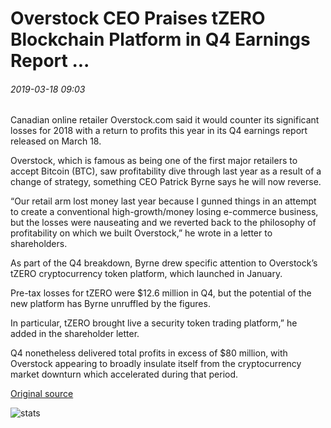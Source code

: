 # Overstock CEO Praises tZERO Blockchain Platform in Q4 Earnings Report ...

###### 2019-03-18 09:03

Canadian online retailer Overstock.com said it would counter its significant losses for 2018 with a return to profits this year in its Q4 earnings report released on March 18.

Overstock, which is famous as being one of the first major retailers to accept Bitcoin (BTC), saw profitability dive through last year as a result of a change of strategy, something CEO Patrick Byrne says he will now reverse.

“Our retail arm lost money last year because I gunned things in an attempt to create a conventional high-growth/money losing e-commerce business, but the losses were nauseating and we reverted back to the philosophy of profitability on which we built Overstock,” he wrote in a letter to shareholders.

As part of the Q4 breakdown, Byrne drew specific attention to Overstock’s tZERO cryptocurrency token platform, which launched in January.

Pre-tax losses for tZERO were $12.6 million in Q4, but the potential of the new platform has Byrne unruffled by the figures.

In particular, tZERO brought live a security token trading platform,” he added in the shareholder letter.

Q4 nonetheless delivered total profits in excess of $80 million, with Overstock appearing to broadly insulate itself from the cryptocurrency market downturn which accelerated during that period.

[Original source](https://cointelegraph.com/news/overstock-ceo-praises-tzero-blockchain-platform-in-q4-earnings-report)

![stats](https://c.statcounter.com/11760860/0/a89fa40b/1/ "stats")